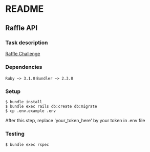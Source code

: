 # README

## Raffle API

### Task description

[Raffle Challenge](https://gist.github.com/romulostorel/b18e39e350362fe99d712e31de74184d)

### Dependencies

`Ruby ~> 3.1.0`
`Bundler ~> 2.3.8`

### Setup

```
$ bundle install
$ bundle exec rails db:create db:migrate
$ cp .env.example .env
```
After this step, replace 'your_token_here' by your token in .env file

### Testing

```
$ bundle exec rspec
```
